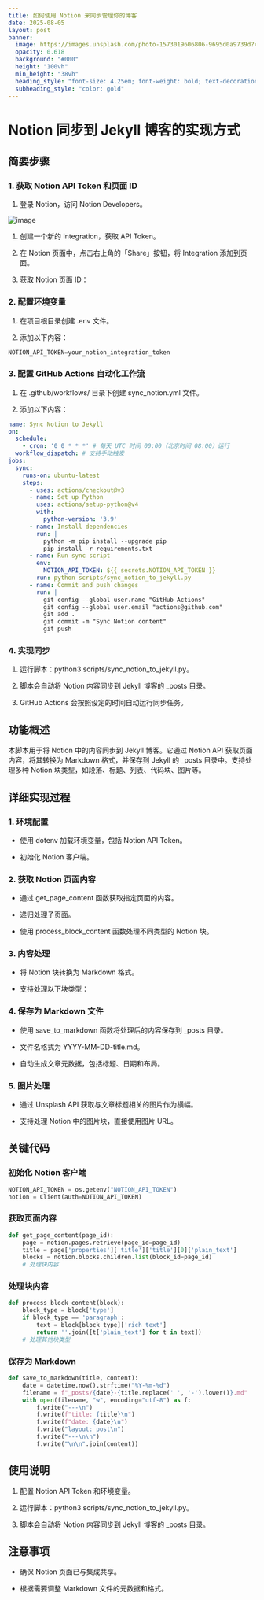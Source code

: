 ```yaml
---
title: 如何使用 Notion 来同步管理你的博客
date: 2025-08-05
layout: post
banner:
  image: https://images.unsplash.com/photo-1573019606806-9695d0a9739d?crop=entropy&cs=tinysrgb&fit=max&fm=jpg&ixid=M3w2OTIwMzJ8MHwxfHJhbmRvbXx8fHx8fHx8fDE3NTQzNjk0NjZ8&ixlib=rb-4.1.0&q=80&w=1080
  opacity: 0.618
  background: "#000"
  height: "100vh"
  min_height: "38vh"
  heading_style: "font-size: 4.25em; font-weight: bold; text-decoration: underline"
  subheading_style: "color: gold"
---
```


# Notion 同步到 Jekyll 博客的实现方式

## 简要步骤

### 1. 获取 Notion API Token 和页面 ID

1. 登录 Notion，访问 Notion Developers。

![image](https://prod-files-secure.s3.us-west-2.amazonaws.com/a7a0cc5a-89b9-4cda-8686-1fba0ca52f40/d19c1afe-dea5-4312-9333-786b0ba83054/image.png?X-Amz-Algorithm=AWS4-HMAC-SHA256&X-Amz-Content-Sha256=UNSIGNED-PAYLOAD&X-Amz-Credential=ASIAZI2LB466VNXAP7GW%2F20250805%2Fus-west-2%2Fs3%2Faws4_request&X-Amz-Date=20250805T045105Z&X-Amz-Expires=3600&X-Amz-Security-Token=IQoJb3JpZ2luX2VjEB0aCXVzLXdlc3QtMiJHMEUCIQCR3mYF3YHMoRge0XxLPehvLKTQ7dMudzju55GAvUDutQIgAifKdOoRB3dytMiAUHKYiey10XO17%2FsAzUZ1IZVC9cIq%2FwMIVRAAGgw2Mzc0MjMxODM4MDUiDEBydRDU9KMjYmgBnSrcA0OD7DMl4VZfmRUktwcbW9DEzPnGZ6XY1nXA5b64YDaFL0xgnmncgJgA6I7m7BTdgpGHnBcqMTVIGAl6SZmuxF6qUDKsJLqKaBOMT51E14MeWrgJ6ZjvvOFRqy5bg4JCSoqRDLt%2BSXQU2aQLFs8XDlDNrdQ0doxttB2Hp2m1QfIgQmGLuMvNcq585rUYNC1eHN%2FtNcbqLNU39faPJ%2BbR%2FtG0vJ6jNX9%2FnJzTTYzPsRfhKhrJk1nM9O3k4oXKx7n%2Bq377NuE01nCLuVEaSoTk2Z%2BIjR7u6RS8rpBTRdNK6%2FvLrLjkr7juarKfZaKD1ndB1HggyLKMedKtR0HOxyHKPyOT%2Fo4ZuyqOAD0MlTrt6KuEKwjyEKKnky%2FJM8zJffbL411pV4BcxNhujgwm2zQ1ZJ0UpMwP6N8aTLRUf4Q%2BCtDVp2N1QAzmlBEmVx2rlHRFIYcy591s71rt6GDn6kX4gv65pwNh1gaQKXTu6LtWfwelp0ZAiayjuU5mfaYQ%2F4QvkUSVqIeioK4jB8WR4sfSUpAiQXFFz2odLx1O15M6h%2FtP%2FCcpl%2BGqHejy7QvorNK7yia91d%2F0qy5q1mNAiWYmmhc5vTpL9gnEubmcHdMuIr9uHdawRy4gek7S6kx6MJONxsQGOqUBSpWgFZpDqf9GiyqZ52PqDQIbWelckoW8GtcQCLr7Il6OzTSQkxKcokqyHveSqJJxf8gZgGtn2u1eJxgbYsIjFGgfUl6oS4EEeqsLMo3ue%2F144Q%2FTrNebPRF%2B3bkLJCN7ELVFK%2BQll9IJZMcgT6IL3geNyYJiBFjiYMMbYpjN4l3ki3bx3jIfH%2BUkCJJZaiOvZ1lh1PjijDS%2FCWMmJaPKUBAbfTWG&X-Amz-Signature=8e08285d347ae4af492865806273f9dda798b8bcc64e30b53f0e4e274e16b00f&X-Amz-SignedHeaders=host&x-amz-checksum-mode=ENABLED&x-id=GetObject)

1. 创建一个新的 Integration，获取 API Token。

1. 在 Notion 页面中，点击右上角的「Share」按钮，将 Integration 添加到页面。

1. 获取 Notion 页面 ID：


### 2. 配置环境变量

1. 在项目根目录创建 .env 文件。

1. 添加以下内容：

```javascript
NOTION_API_TOKEN=your_notion_integration_token
```

### 3. 配置 GitHub Actions 自动化工作流

1. 在 .github/workflows/ 目录下创建 sync_notion.yml 文件。

1. 添加以下内容：

```yaml
name: Sync Notion to Jekyll
on:
  schedule:
    - cron: '0 0 * * *' # 每天 UTC 时间 00:00（北京时间 08:00）运行
  workflow_dispatch: # 支持手动触发
jobs:
  sync:
    runs-on: ubuntu-latest
    steps:
      - uses: actions/checkout@v3
      - name: Set up Python
        uses: actions/setup-python@v4
        with:
          python-version: '3.9'
      - name: Install dependencies
        run: |
          python -m pip install --upgrade pip
          pip install -r requirements.txt
      - name: Run sync script
        env:
          NOTION_API_TOKEN: ${{ secrets.NOTION_API_TOKEN }}
        run: python scripts/sync_notion_to_jekyll.py
      - name: Commit and push changes
        run: |
          git config --global user.name "GitHub Actions"
          git config --global user.email "actions@github.com"
          git add .
          git commit -m "Sync Notion content"
          git push
```

### 4. 实现同步

1. 运行脚本：python3 scripts/sync_notion_to_jekyll.py。

1. 脚本会自动将 Notion 内容同步到 Jekyll 博客的 _posts 目录。

1. GitHub Actions 会按照设定的时间自动运行同步任务。

## 功能概述

本脚本用于将 Notion 中的内容同步到 Jekyll 博客。它通过 Notion API 获取页面内容，将其转换为 Markdown 格式，并保存到 Jekyll 的 _posts 目录中。支持处理多种 Notion 块类型，如段落、标题、列表、代码块、图片等。

## 详细实现过程

### 1. 环境配置

- 使用 dotenv 加载环境变量，包括 Notion API Token。

- 初始化 Notion 客户端。

### 2. 获取 Notion 页面内容

- 通过 get_page_content 函数获取指定页面的内容。

- 递归处理子页面。

- 使用 process_block_content 函数处理不同类型的 Notion 块。

### 3. 内容处理

- 将 Notion 块转换为 Markdown 格式。

- 支持处理以下块类型：


### 4. 保存为 Markdown 文件

- 使用 save_to_markdown 函数将处理后的内容保存到 _posts 目录。

- 文件名格式为 YYYY-MM-DD-title.md。

- 自动生成文章元数据，包括标题、日期和布局。

### 5. 图片处理

- 通过 Unsplash API 获取与文章标题相关的图片作为横幅。

- 支持处理 Notion 中的图片块，直接使用图片 URL。

## 关键代码

### 初始化 Notion 客户端

```python
NOTION_API_TOKEN = os.getenv("NOTION_API_TOKEN")
notion = Client(auth=NOTION_API_TOKEN)
```

### 获取页面内容

```python
def get_page_content(page_id):
    page = notion.pages.retrieve(page_id=page_id)
    title = page['properties']['title']['title'][0]['plain_text']
    blocks = notion.blocks.children.list(block_id=page_id)
    # 处理块内容
```

### 处理块内容

```python
def process_block_content(block):
    block_type = block['type']
    if block_type == 'paragraph':
        text = block[block_type]['rich_text']
        return ''.join([t['plain_text'] for t in text])
    # 处理其他块类型
```

### 保存为 Markdown

```python
def save_to_markdown(title, content):
    date = datetime.now().strftime("%Y-%m-%d")
    filename = f"_posts/{date}-{title.replace(' ', '-').lower()}.md"
    with open(filename, "w", encoding="utf-8") as f:
        f.write("---\n")
        f.write(f"title: {title}\n")
        f.write(f"date: {date}\n")
        f.write("layout: post\n")
        f.write("---\n\n")
        f.write("\n\n".join(content))
```

## 使用说明

1. 配置 Notion API Token 和环境变量。

1. 运行脚本：python3 scripts/sync_notion_to_jekyll.py。

1. 脚本会自动将 Notion 内容同步到 Jekyll 博客的 _posts 目录。

## 注意事项

- 确保 Notion 页面已与集成共享。

- 根据需要调整 Markdown 文件的元数据和格式。